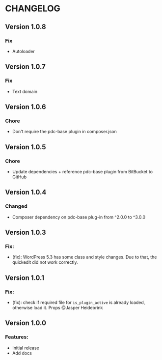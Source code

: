 # CHANGELOG

## Version 1.0.8

### Fix

-   Autoloader

## Version 1.0.7

### Fix

-   Text domain

## Version 1.0.6

### Chore

-   Don't require the pdc-base plugin in composer.json

## Version 1.0.5

### Chore

-   Update dependencies + reference pdc-base plugin from BitBucket to GitHub

## Version 1.0.4

### Changed

-   Composer dependency on pdc-base plug-in from ^2.0.0 to ^3.0.0

## Version 1.0.3

### Fix:

-   (fix): WordPress 5.3 has some class and style changes. Due to that, the quickedit did not work correctly.

## Version 1.0.1

### Fix:

-   (fix): check if required file for `is_plugin_active` is already loaded, otherwise load it. Props @Jasper Heidebrink

## Version 1.0.0

### Features:

-   Initial release
-   Add docs
